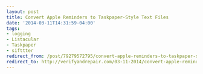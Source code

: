 ```yaml
---
layout: post 
title: Convert Apple Reminders to Taskpaper-Style Text Files 
date: '2014-03-11T14:31:59-04:00' 
tags: 
- logging 
- Listacular 
- Taskpaper 
- sifttter 
redirect_from: /post/79279572795/convert-apple-reminders-to-taskpaper-style-text-files/
redirect_to: http://verifyandrepair.com/03-11-2014/convert-apple-reminders-to-taskpaper-style-text-files
---
```



